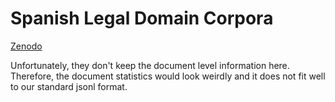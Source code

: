 # Spanish Legal Domain Corpora

[Zenodo](https://zenodo.org/record/5495529#.YoEYxuhBwuU)

Unfortunately, they don't keep the document level information here. Therefore, the document statistics would look weirdly and it does not fit well to our standard jsonl format.
